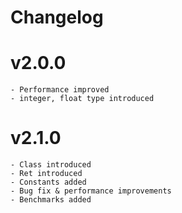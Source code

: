 # Changelog

# v2.0.0

    - Performance improved
    - integer, float type introduced

# v2.1.0

    - Class introduced
    - Ret introduced
    - Constants added
    - Bug fix & performance improvements
    - Benchmarks added
